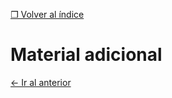 [&#10066; Volver al índice](README.md)

# Material adicional

[&leftarrow; Ir al anterior](5-riesgos-identificados.md)
